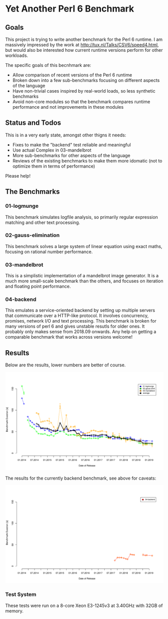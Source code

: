 # Yet Another Perl 6 Benchmark

## Goals

This project is trying to write another benchmark for the Perl 6 runtime. I am massively impressed by the work at http://tux.nl/Talks/CSV6/speed4.html, but would also be interested how current runtime versions perform for other workloads.

The specific goals of this becnhmark are:

* Allow comparison of recent versions of the Perl 6 runtime
* Broken down into a few sub-benchmarks focusing on different aspects of the language
* Have non-trivial cases inspired by real-world loads, so less synthetic benchmarks
* Avoid non-core modules so that the benchmark compares runtime performance and not improvements in these modules

## Status and Todos

This is in a very early state, amongst other thigns it needs:

* Fixes to make the "backend" test reliable and meaningful
* Use actual Complex in 03-mandelbrot
* More sub-benchmarks for other aspects of the language
* Reviews of the existing benchmarks to make them more idomatic (not to optimize them in terms of performance)

Please help!

## The Benchmarks

### 01-logmunge

This benchmark simulates logfile analysis, so primarily regular expression matching and other text processing.

### 02-gauss-elimination

This benchmark solves a large system of linear equation using exact maths, focusing on rational number performance.

### 03-mandelbrot

This is a simplistic implementation of a mandelbrot image generator. It is a much more small-scale benchmark than the others, and focuses on iteration and floating point performance.

### 04-backend 

This emulates a service-oriented backend by setting up multiple servers that communicate over a HTTP-like protocol. It involves concurrency, promises, network I/O and text processing. This benchmark is broken for many versions of perl 6 and gives unstable resutls for older ones. It probably only makes sense from 2018.09 onwards. Any help on getting a comparable benchmark that works across versions welcome!

## Results

Below are the results, lower numbers are better of course.

![alt text](bench.svg)

The results for the currently backend benchmark, see above for caveats:

![alt text](bench-broken.svg)

### Test System

These tests were run on a 8-core Xeon E3-1245v3 at 3.40GHz with 32GB of memory. 


